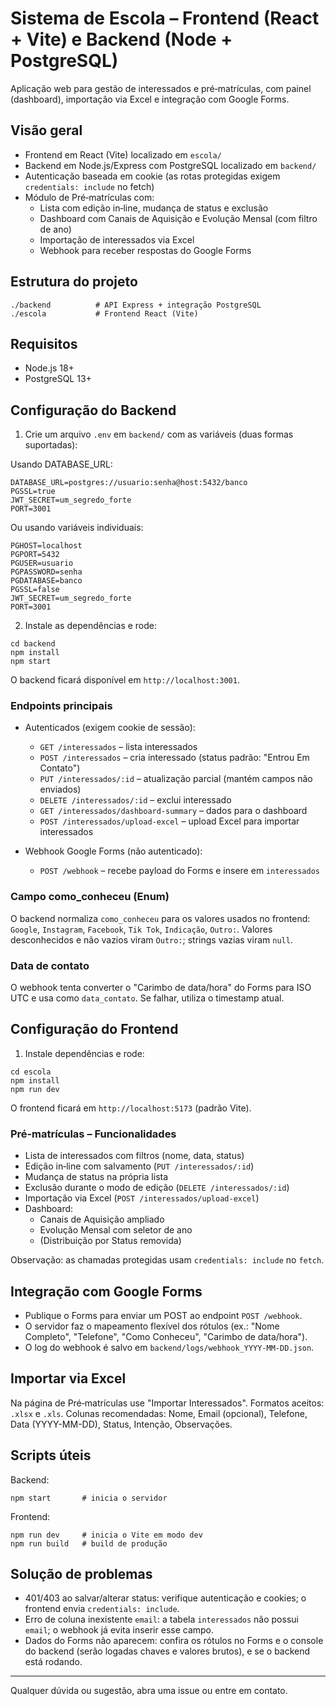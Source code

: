 # Sistema de Escola – Frontend (React + Vite) e Backend (Node + PostgreSQL)

Aplicação web para gestão de interessados e pré‑matrículas, com painel (dashboard), importação via Excel e integração com Google Forms.

## Visão geral

- Frontend em React (Vite) localizado em `escola/`
- Backend em Node.js/Express com PostgreSQL localizado em `backend/`
- Autenticação baseada em cookie (as rotas protegidas exigem `credentials: include` no fetch)
- Módulo de Pré‑matrículas com:
  - Lista com edição in‑line, mudança de status e exclusão
  - Dashboard com Canais de Aquisição e Evolução Mensal (com filtro de ano)
  - Importação de interessados via Excel
  - Webhook para receber respostas do Google Forms

## Estrutura do projeto

```
./backend          # API Express + integração PostgreSQL
./escola           # Frontend React (Vite)
```

## Requisitos

- Node.js 18+
- PostgreSQL 13+

## Configuração do Backend

1) Crie um arquivo `.env` em `backend/` com as variáveis (duas formas suportadas):

Usando DATABASE_URL:
```
DATABASE_URL=postgres://usuario:senha@host:5432/banco
PGSSL=true
JWT_SECRET=um_segredo_forte
PORT=3001
```

Ou usando variáveis individuais:
```
PGHOST=localhost
PGPORT=5432
PGUSER=usuario
PGPASSWORD=senha
PGDATABASE=banco
PGSSL=false
JWT_SECRET=um_segredo_forte
PORT=3001
```

2) Instale as dependências e rode:
```
cd backend
npm install
npm start
```

O backend ficará disponível em `http://localhost:3001`.

### Endpoints principais

- Autenticados (exigem cookie de sessão):
  - `GET /interessados` – lista interessados
  - `POST /interessados` – cria interessado (status padrão: "Entrou Em Contato")
  - `PUT /interessados/:id` – atualização parcial (mantém campos não enviados)
  - `DELETE /interessados/:id` – exclui interessado
  - `GET /interessados/dashboard-summary` – dados para o dashboard
  - `POST /interessados/upload-excel` – upload Excel para importar interessados

- Webhook Google Forms (não autenticado):
  - `POST /webhook` – recebe payload do Forms e insere em `interessados`

### Campo como_conheceu (Enum)

O backend normaliza `como_conheceu` para os valores usados no frontend:
`Google`, `Instagram`, `Facebook`, `Tik Tok`, `Indicação`, `Outro:`.
Valores desconhecidos e não vazios viram `Outro:`; strings vazias viram `null`.

### Data de contato

O webhook tenta converter o "Carimbo de data/hora" do Forms para ISO UTC e usa como `data_contato`. Se falhar, utiliza o timestamp atual.

## Configuração do Frontend

1) Instale dependências e rode:
```
cd escola
npm install
npm run dev
```

O frontend ficará em `http://localhost:5173` (padrão Vite).

### Pré‑matrículas – Funcionalidades

- Lista de interessados com filtros (nome, data, status)
- Edição in‑line com salvamento (`PUT /interessados/:id`)
- Mudança de status na própria lista
- Exclusão durante o modo de edição (`DELETE /interessados/:id`)
- Importação via Excel (`POST /interessados/upload-excel`)
- Dashboard:
  - Canais de Aquisição ampliado
  - Evolução Mensal com seletor de ano
  - (Distribuição por Status removida)

Observação: as chamadas protegidas usam `credentials: include` no `fetch`.

## Integração com Google Forms

- Publique o Forms para enviar um POST ao endpoint `POST /webhook`.
- O servidor faz o mapeamento flexível dos rótulos (ex.: "Nome Completo", "Telefone", "Como Conheceu", "Carimbo de data/hora").
- O log do webhook é salvo em `backend/logs/webhook_YYYY-MM-DD.json`.

## Importar via Excel

Na página de Pré‑matrículas use "Importar Interessados". Formatos aceitos: `.xlsx` e `.xls`.
Colunas recomendadas: Nome, Email (opcional), Telefone, Data (YYYY-MM-DD), Status, Intenção, Observações.

## Scripts úteis

Backend:
```
npm start       # inicia o servidor
```

Frontend:
```
npm run dev     # inicia o Vite em modo dev
npm run build   # build de produção
```

## Solução de problemas

- 401/403 ao salvar/alterar status: verifique autenticação e cookies; o frontend envia `credentials: include`.
- Erro de coluna inexistente `email`: a tabela `interessados` não possui `email`; o webhook já evita inserir esse campo.
- Dados do Forms não aparecem: confira os rótulos no Forms e o console do backend (serão logadas chaves e valores brutos), e se o backend está rodando.

---

Qualquer dúvida ou sugestão, abra uma issue ou entre em contato.
